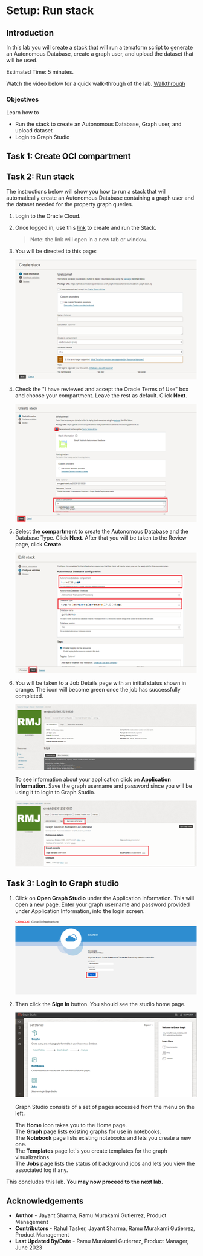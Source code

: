 # Setup: Run stack

## Introduction

In this lab you will create a stack that will run a terraform script to generate an Autonomous Database, create a graph user, and upload the dataset that will be used.

Estimated Time: 5 minutes.

Watch the video below for a quick walk-through of the lab. 
[Walkthrough](videohub:1_4lr4x8eb)

### Objectives

Learn how to
- Run the stack to create an Autonomous Database, Graph user, and upload dataset
- Login to Graph Studio

## Task 1: Create OCI compartment

[](include:iam-compartment-create-body.md)

## Task 2: Run stack

The instructions below will show you how to run a stack that will automatically create an Autonomous Database containing a graph user and the dataset needed for the property graph queries.

1. Login to the Oracle Cloud.

2.  Once logged in, use this [link](https://cloud.oracle.com/resourcemanager/stacks/create?zipUrl=https://github.com/oracle-quickstart/oci-arch-graph/releases/latest/download/orm-graph-stack.zip) to create and run the Stack.
    > Note: the link will open in a new tab or window.

3. You will be directed to this page:

    ![The create stack page](./images/create-stack.png "")

4.  Check the "I have reviewed and accept the Oracle Terms of Use" box and choose your compartment. Leave the rest as default. Click **Next**.

    ![Option to have reviewed and accept the Oracle Terms of Use checked](./images/oracle-terms.png "")

5. Select the **compartment** to create the Autonomous Database and the Database Type. Click **Next**. After that you will be taken to the Review page, click **Create**.

    ![Configurating the settings for the stack](./images/configure-variables.png "")

6. You will be taken to a Job Details page with an initial status shown in orange. The icon will become green once the job has successfully completed.

    ![Job has been successful](./images/successful-job.png "")

    To see information about your application click on **Application Information**. Save the graph username and password since you will be using it to login to Graph Studio.

    ![How to see the graph username and password](./images/graph-username-password.png "")

## Task 3: Login to Graph studio

1. Click on **Open Graph Studio** under the Application Information. This will open a new page. Enter your graph username and password provided under Application Information, into the login screen.

    ![Open graph studio under Application Information](./images/login-page.png " ")

2. Then click the **Sign In** button. You should see the studio home page.   

    ![ALT text is not available for this image](./images/gs-graphuser-home-page.png " ")

    Graph Studio consists of a set of pages accessed from the menu on the left.

    The **Home** icon takes you to the Home page.<br>
    The **Graph** page lists existing graphs for use in notebooks.<br> 
    The **Notebook** page lists existing notebooks and lets you create a new one.<br>                                                                                             The **Templates** page let's you create templates for the graph visualizations.<br>
    The **Jobs** page lists the status of background jobs and lets you view the associated log if any.<br>
<!---
    The Home icon ![Home icon](images/home.svg "") takes you to the Home page.  
    The Graph page ![Graphs icon](images/radar-chart.svg "") lists existing graphs for use in notebooks.  
    The Notebook page ![Notebook icon](images/notebook.svg "") lists existing notebooks and lets you create a new one. 
    The Templates page ![Template icon](images/template.svg "")  let's you create templates for the graph visualizations.
    The Jobs page ![Jobs icon](images/server.svg "") lists the status of background jobs and lets you view the associated log if any.
--->

This concludes this lab. **You may now proceed to the next lab.**  

## Acknowledgements
  * **Author** - Jayant Sharma, Ramu Murakami Gutierrez, Product Management
  * **Contributors** -  Rahul Tasker, Jayant Sharma, Ramu Murakami Gutierrez, Product Management
* **Last Updated By/Date** - Ramu Murakami Gutierrez, Product Manager, June 2023
